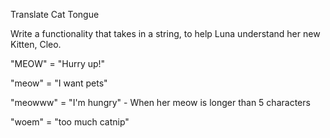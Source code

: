 Translate Cat Tongue

Write a functionality that takes in a string, to help Luna understand her new Kitten, Cleo.

"MEOW" = "Hurry up!"

"meow" = "I want pets"

"meowww" = "I'm hungry" - When her meow is longer than 5 characters

"woem" = "too much catnip"
